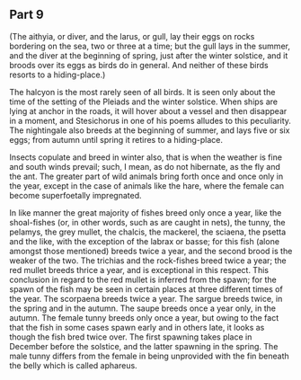 ## Part 9

(The aithyia, or diver, and the larus, or gull, lay their eggs on rocks bordering on the sea, two or three at a time; but the gull lays in the summer, and the diver at the beginning of spring, just after the winter solstice, and it broods over its eggs as birds do in general.
And neither of these birds resorts to a hiding-place.)

The halcyon is the most rarely seen of all birds.
It is seen only about the time of the setting of the Pleiads and the winter solstice.
When ships are lying at anchor in the roads, it will hover about a vessel and then disappear in a moment, and Stesichorus in one of his poems alludes to this peculiarity.
The nightingale also breeds at the beginning of summer, and lays five or six eggs; from autumn until spring it retires to a hiding-place.

Insects copulate and breed in winter also, that is when the weather is fine and south winds prevail; such, I mean, as do not hibernate, as the fly and the ant.
The greater part of wild animals bring forth once and once only in the year, except in the case of animals like the hare, where the female can become superfoetally impregnated.

In like manner the great majority of fishes breed only once a year, like the shoal-fishes (or, in other words, such as are caught in nets), the tunny, the pelamys, the grey mullet, the chalcis, the mackerel, the sciaena, the psetta and the like, with the exception of the labrax or basse; for this fish (alone amongst those mentioned) breeds twice a year, and the second brood is the weaker of the two.
The trichias and the rock-fishes breed twice a year; the red mullet breeds thrice a year, and is exceptional in this respect.
This conclusion in regard to the red mullet is inferred from the spawn; for the spawn of the fish may be seen in certain places at three different times of the year.
The scorpaena breeds twice a year.
The sargue breeds twice, in the spring and in the autumn.
The saupe breeds once a year only, in the autumn.
The female tunny breeds only once a year, but owing to the fact that the fish in some cases spawn early and in others late, it looks as though the fish bred twice over.
The first spawning takes place in December before the solstice, and the latter spawning in the spring.
The male tunny differs from the female in being unprovided with the fin beneath the belly which is called aphareus.

